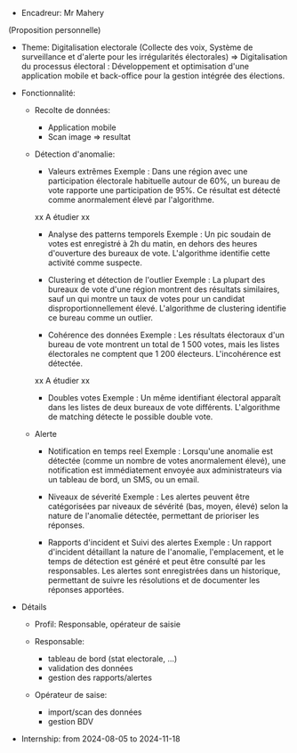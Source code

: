 - Encadreur: Mr Mahery

(Proposition personnelle)

- Theme: Digitalisation electorale (Collecte des voix, Système de surveillance et d'alerte pour les irrégularités électorales)
  => Digitalisation du processus électoral : Développement et optimisation d'une application mobile et back-office pour la gestion intégrée des élections.

- Fonctionnalité:

  - Recolte de données:

    - Application mobile
    - Scan image => resultat

  - Détection d'anomalie:

    - Valeurs extrêmes
      Exemple : Dans une région avec une participation électorale habituelle autour de 60%, un bureau de vote rapporte une participation de 95%. Ce résultat est détecté comme anormalement élevé par l'algorithme.

    xx A étudier xx

    - Analyse des patterns temporels
      Exemple : Un pic soudain de votes est enregistré à 2h du matin, en dehors des heures d'ouverture des bureaux de vote. L'algorithme identifie cette activité comme suspecte.

    - Clustering et détection de l'outlier
      Exemple : La plupart des bureaux de vote d'une région montrent des résultats similaires, sauf un qui montre un taux de votes pour un candidat disproportionnellement élevé. L'algorithme de clustering identifie ce bureau comme un outlier.

    - Cohérence des données
      Exemple : Les résultats électoraux d'un bureau de vote montrent un total de 1 500 votes, mais les listes électorales ne comptent que 1 200 électeurs. L'incohérence est détectée.

    xx A étudier xx

    - Doubles votes
      Exemple : Un même identifiant électoral apparaît dans les listes de deux bureaux de vote différents. L'algorithme de matching détecte le possible double vote.

  - Alerte

    - Notification en temps reel
      Exemple : Lorsqu'une anomalie est détectée (comme un nombre de votes anormalement élevé), une notification est immédiatement envoyée aux administrateurs via un tableau de bord, un SMS, ou un email.

    - Niveaux de séverité
      Exemple : Les alertes peuvent être catégorisées par niveaux de sévérité (bas, moyen, élevé) selon la nature de l'anomalie détectée, permettant de prioriser les réponses.

    - Rapports d'incident et Suivi des alertes
      Exemple : Un rapport d'incident détaillant la nature de l'anomalie, l'emplacement, et le temps de détection est généré et peut être consulté par les responsables. Les alertes sont enregistrées dans un historique, permettant de suivre les résolutions et de documenter les réponses apportées.

- Détails

  - Profil: Responsable, opérateur de saisie

  - Responsable:

    - tableau de bord (stat electorale, ...)
    - validation des données
    - gestion des rapports/alertes

  - Opérateur de saise:

    - import/scan des données
    - gestion BDV

- Internship: from 2024-08-05 to 2024-11-18
